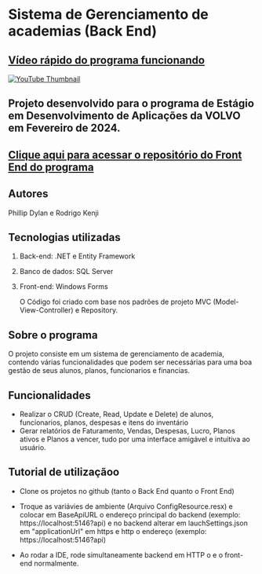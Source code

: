# Sistema de Gerenciamento de academias (Back End)

## [Vídeo rápido do programa funcionando](https://www.youtube.com/watch?v=GYMiqaH4Nrk)

[![YouTube Thumbnail](https://img.youtube.com/vi/GYMiqaH4Nrk/maxresdefault.jpg)](https://www.youtube.com/watch?v=GYMiqaH4Nrk)

## Projeto desenvolvido para o programa de Estágio em Desenvolvimento de Aplicações da VOLVO em Fevereiro de 2024.
   
## [Clique aqui para acessar o repositório do Front End do programa](https://github.com/rodrigoveneroso/GerenciamentoAcademiasFrontend)


## Autores
Phillip Dylan e Rodrigo Kenji

## Tecnologias utilizadas
1. Back-end: .NET e Entity Framework
2. Banco de dados: SQL Server
3. Front-end: Windows Forms

   O Código foi criado com base nos padrões de projeto MVC (Model-View-Controller) e Repository.

## Sobre o programa
O projeto consiste em um sistema de gerenciamento de academia, contendo várias funcionalidades que podem ser necessárias para uma boa gestão de seus alunos, planos, funcionarios e financias.

## Funcionalidades
- Realizar o CRUD (Create, Read, Update e Delete) de alunos, funcionarios, planos, despesas e itens do inventário  
- Gerar relatórios de Faturamento, Vendas, Despesas, Lucro, Planos ativos e Planos a vencer, tudo por uma interface amigável e intuitiva ao usuário.

## Tutorial de utilizaçãoo
- Clone os projetos no github (tanto o Back End quanto o Front End)

- Troque as variávies de ambiente (Arquivo ConfigResource.resx) e colocar em BaseApiURL o endereço principal do backend (exemplo: https://localhost:5146?api) e no backend alterar em lauchSettings.json em "applicationUrl" em https e http o endereço (exemplo: https://localhost:5146?api) 

- Ao rodar a IDE, rode simultaneamente backend em HTTP o e o front-end normalmente.
